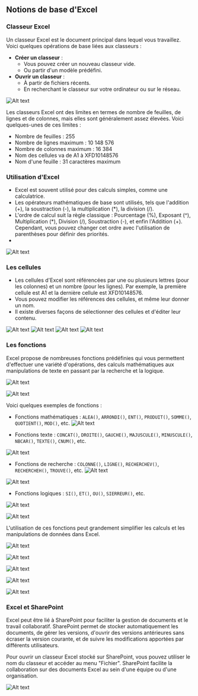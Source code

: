 ## Notions de base d'Excel

### Classeur Excel
Un classeur Excel est le document principal dans lequel vous travaillez. Voici quelques opérations de base liées aux classeurs :

- **Créer un classeur** :
  - Vous pouvez créer un nouveau classeur vide.
  - Ou partir d'un modèle prédéfini.
- **Ouvrir un classeur** :
  - À partir de fichiers récents.
  - En recherchant le classeur sur votre ordinateur ou sur le réseau.

![Alt text](image.png)

Les classeurs Excel ont des limites en termes de nombre de feuilles, de lignes et de colonnes, mais elles sont généralement assez élevées. Voici quelques-unes de ces limites :
- Nombre de feuilles : 255
- Nombre de lignes maximum : 10 148 576
- Nombre de colonnes maximum : 16 384
- Nom des cellules va de A1 à XFD10148576
- Nom d'une feuille : 31 caractères maximum

### Utilisation d'Excel
- Excel est souvent utilisé pour des calculs simples, comme une calculatrice.
- Les opérateurs mathématiques de base sont utilisés, tels que l'addition (+), la soustraction (-), la multiplication (*), la division (/).
- L'ordre de calcul suit la règle classique : Pourcentage (%), Exposant (^), Multiplication (*), Division (/), Soustraction (-), et enfin l'Addition (+). Cependant, vous pouvez changer cet ordre avec l'utilisation de parenthèses pour définir des priorités.
- 
![Alt text](image-1.png)


### Les cellules
- Les cellules d'Excel sont référencées par une ou plusieurs lettres (pour les colonnes) et un nombre (pour les lignes). Par exemple, la première cellule est A1 et la dernière cellule est XFD10148576.
- Vous pouvez modifier les références des cellules, et même leur donner un nom.
- Il existe diverses façons de sélectionner des cellules et d'éditer leur contenu.

![Alt text](image-2.png)
![Alt text](image-3.png)
![Alt text](image-4.png)
![Alt text](image-5.png)

### Les fonctions
Excel propose de nombreuses fonctions prédéfinies qui vous permettent d'effectuer une variété d'opérations, des calculs mathématiques aux manipulations de texte en passant par la recherche et la logique.

![Alt text](image-6.png)

![Alt text](image-7.png)

Voici quelques exemples de fonctions :
- Fonctions mathématiques : `ALEA()`, `ARRONDI()`, `ENT()`, `PRODUIT()`, `SOMME()`, `QUOTIENT()`, `MOD()`, etc.
![Alt text](image-8.png)

- Fonctions texte : `CONCAT()`, `DROITE()`, `GAUCHE()`, `MAJUSCULE()`, `MINUSCULE()`, `NBCAR()`, `TEXTE()`, `CNUM()`, etc.

![Alt text](image-9.png)

- Fonctions de recherche : `COLONNE()`, `LIGNE()`, `RECHERCHEV()`, `RECHERCHEH()`, `TROUVE()`, etc.
![Alt text](image-10.png)

![Alt text](image-11.png)


- Fonctions logiques : `SI()`, `ET()`, `OU()`, `SIERREUR()`, etc.

![Alt text](image-12.png)

![Alt text](image-13.png)

L'utilisation de ces fonctions peut grandement simplifier les calculs et les manipulations de données dans Excel.

![Alt text](image-14.png)

![Alt text](image-15.png)

![Alt text](image-16.png)

![Alt text](image-17.png)

![Alt text](image-18.png)

### Excel et SharePoint

Excel peut être lié à SharePoint pour faciliter la gestion de documents et le travail collaboratif. SharePoint permet de stocker automatiquement les documents, de gérer les versions, d'ouvrir des versions antérieures sans écraser la version courante, et de suivre les modifications apportées par différents utilisateurs.

Pour ouvrir un classeur Excel stocké sur SharePoint, vous pouvez utiliser le nom du classeur et accéder au menu "Fichier". SharePoint facilite la collaboration sur des documents Excel au sein d'une équipe ou d'une organisation.

![Alt text](image-19.png)

